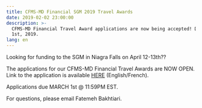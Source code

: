 ```yaml
---
title: CFMS-MD Financial SGM 2019 Travel Awards
date: 2019-02-02 23:00:00
description: >-
  CFMS-MD Financial Travel Award applications are now being accepted! Due March
  1st, 2019.
lang: en
---
```


Looking for funding to the SGM in Niagra Falls on April 12-13th??

The applications for our CFMS-MD Financial Travel Awards are NOW OPEN. Link to the application is available [HERE](https://docs.google.com/forms/d/1n4sY40iuXF0q1bDa0Ze4uGVWqkVUPNzZAZB2JX4Z4fI/edit)&nbsp;(English/French).&nbsp;

Applications due MARCH 1st @ 11:59PM EST.

For questions, please email Fatemeh Bakhtiari.

&nbsp;